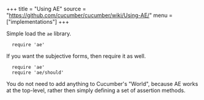 +++
title = "Using AE"
source = "https://github.com/cucumber/cucumber/wiki/Using-AE/"
menu = ["implementations"]
+++

Simple load the `ae` library.

      require 'ae'

If you want the subjective forms, then require it as well.

      require 'ae'
      require 'ae/should'

You do not need to add anything to Cucumber's "World", because AE works at the top-level, rather then simply defining a set of assertion methods.
